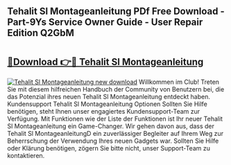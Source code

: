 ## Tehalit Sl Montageanleitung PDf Free Download - Part-9Ys Service Owner Guide - User Repair Edition Q2GbM

# <h2><a href="http://df7nyrt.blite.top/?on=Tehalit+Sl+Montageanleitung">🔗Download 👉🔴 Tehalit Sl Montageanleitung</a></h2>

[![Tehalit Sl Montageanleitung new download](https://i.imgur.com/lujVjoI.png)](http://df7nyrt.blite.top/?on=Tehalit+Sl+Montageanleitung)
Willkommen im Club! Treten Sie mit diesem hilfreichen Handbuch der Community von Benutzern bei, die das Potenzial ihres neuen Tehalit Sl Montageanleitung entdeckt haben. Kundensupport Tehalit Sl Montageanleitung Optionen Sollten Sie Hilfe benötigen, steht Ihnen unser engagiertes Kundensupport-Team zur Verfügung. Mit Funktionen wie der Liste der Funktionen ist Ihr neuer Tehalit Sl Montageanleitung ein Game-Changer. Wir gehen davon aus, dass der Tehalit Sl MontageanleitungD ein zuverlässiger Begleiter auf Ihrem Weg zur Beherrschung der Verwendung Ihres neuen Gadgets war. Sollten Sie Hilfe oder Klärung benötigen, zögern Sie bitte nicht, unser Support-Team zu kontaktieren.
